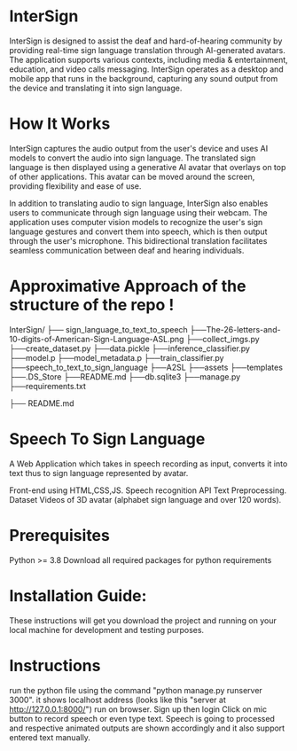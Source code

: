 # InterSign

InterSign is designed to assist the deaf and hard-of-hearing community by providing real-time sign language translation through AI-generated avatars. The application supports various contexts, including media & entertainment, education, and video calls messaging. InterSign operates as a desktop and mobile app that runs in the background, capturing any sound output from the device and translating it into sign language.


# How It Works
InterSign captures the audio output from the user's device and uses AI models to convert the audio into sign language. The translated sign language is then displayed using a generative AI avatar that overlays on top of other applications. This avatar can be moved around the screen, providing flexibility and ease of use.

In addition to translating audio to sign language, InterSign also enables users to communicate through sign language using their webcam. The application uses computer vision models to recognize the user's sign language gestures and convert them into speech, which is then output through the user's microphone. This bidirectional translation facilitates seamless communication between deaf and hearing individuals.

# Approximative Approach of the structure of the repo !
InterSign/
├── sign_language_to_text_to_speech
    ├──The-26-letters-and-10-digits-of-American-Sign-Language-ASL.png
    ├──collect_imgs.py
    ├──create_dataset.py
    ├──data.pickle
    ├──inference_classifier.py
    ├──model.p
    ├──model_metadata.p
    ├──train_classifier.py
├──speech_to_text_to_sign_language
    ├──A2SL
    ├──assets
    ├──templates
    ├──.DS_Store
    ├──README.md
    ├──db.sqlite3
    ├──manage.py
    ├──requirements.txt
    
├── README.md


# Speech To Sign Language 
A Web Application which takes in speech recording as input, converts it into text thus to sign language represented by avatar.

Front-end using HTML,CSS,JS.
Speech recognition API
Text Preprocessing.
Dataset Videos of 3D avatar (alphabet sign language and over 120 words).

# Prerequisites
Python >= 3.8
Download all required packages for python requirements
# Installation Guide:
These instructions will get you download the project and running on your local machine for development and testing purposes.

# Instructions
run the python file using the command "python manage.py runserver 3000". it shows localhost address (looks like this "server at http://127.0.0.1:8000/") run on browser. Sign up then login Click on mic button to record speech or even type text. Speech is going to processed and respective animated outputs are shown accordingly and it also support entered text manually.
